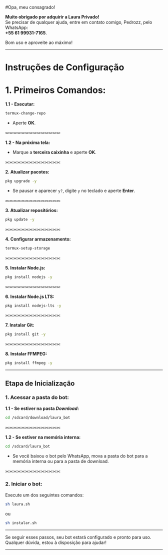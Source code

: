#Opa, meu consagrado!

**Muito obrigado por adquirir a Laura Privado!**  
Se precisar de qualquer ajuda, entre em contato comigo, Pedrozz, pelo WhatsApp:  
**+55 61 99931-7165**.

Bom uso e aproveite ao máximo!

---

# Instruções de Configuração

# 1. Primeiros Comandos:

**1.1 - Executar:**

```bash
termux-change-repo
```

- Aperte **OK**.

⫘⫘⫘⫘⫘⫘⫘⫘⫘⫘⫘⫘⫘⫘

**1.2 - Na próxima tela:**

- Marque a **terceira caixinha** e aperte **OK**.

⫘⫘⫘⫘⫘⫘⫘⫘⫘⫘⫘⫘⫘⫘

**2. Atualizar pacotes:**

```bash
pkg upgrade -y
```

- Se pausar e aparecer `y?`, digite `y` no teclado e aperte **Enter**.

⫘⫘⫘⫘⫘⫘⫘⫘⫘⫘⫘⫘⫘⫘

**3. Atualizar repositórios:**

```bash
pkg update -y
```

⫘⫘⫘⫘⫘⫘⫘⫘⫘⫘⫘⫘⫘⫘

**4. Configurar armazenamento:**

```bash
termux-setup-storage
```

⫘⫘⫘⫘⫘⫘⫘⫘⫘⫘⫘⫘⫘⫘

**5. Instalar Node.js:**

```bash
pkg install nodejs -y
```

⫘⫘⫘⫘⫘⫘⫘⫘⫘⫘⫘⫘⫘⫘

**6. Instalar Node.js LTS:**

```bash
pkg install nodejs-lts -y
```

⫘⫘⫘⫘⫘⫘⫘⫘⫘⫘⫘⫘⫘⫘

**7. Instalar Git:**

```bash
pkg install git -y
```

⫘⫘⫘⫘⫘⫘⫘⫘⫘⫘⫘⫘⫘⫘

**8. Instalar FFMPEG:**

```bash
pkg install ffmpeg -y
```

---

## Etapa de Inicialização

### 1. Acessar a pasta do bot:

**1.1 - Se estiver na pasta *Download*:**

```bash
cd /sdcard/download/laura_bot
```

⫘⫘⫘⫘⫘⫘⫘⫘⫘⫘⫘⫘⫘⫘

**1.2 - Se estiver na memória interna:**

```bash
cd /sdcard/laura_bot
```

- Se você baixou o bot pelo WhatsApp, mova a pasta do bot para a memória interna ou para a pasta de download.

⫘⫘⫘⫘⫘⫘⫘⫘⫘⫘⫘⫘⫘⫘

### 2. Iniciar o bot:

Execute um dos seguintes comandos:

```bash
sh laura.sh 
```
ou

```bash
sh instalar.sh
```

---

Se seguir esses passos, seu bot estará configurado e pronto para uso. Qualquer dúvida, estou à disposição para ajudar!

---